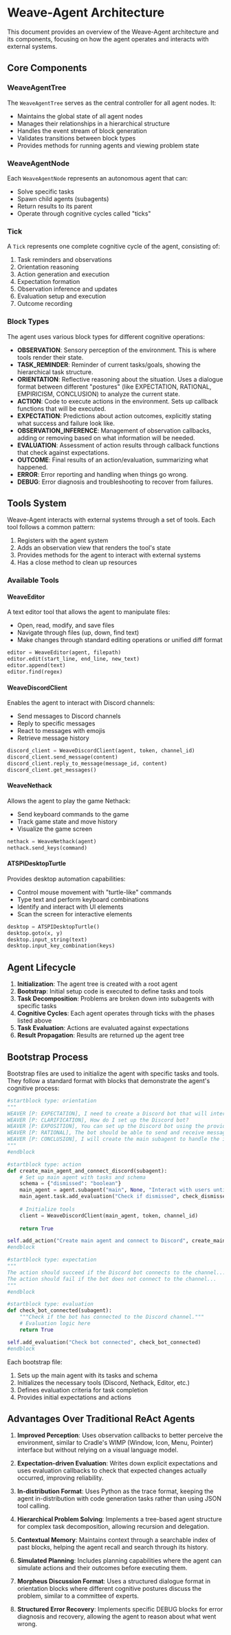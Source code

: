# Weave-Agent Architecture

This document provides an overview of the Weave-Agent architecture and its components, focusing on how the agent operates and interacts with external systems.

## Core Components

### WeaveAgentTree

The `WeaveAgentTree` serves as the central controller for all agent nodes. It:
- Maintains the global state of all agent nodes
- Manages their relationships in a hierarchical structure
- Handles the event stream of block generation
- Validates transitions between block types
- Provides methods for running agents and viewing problem state

### WeaveAgentNode

Each `WeaveAgentNode` represents an autonomous agent that can:
- Solve specific tasks
- Spawn child agents (subagents)
- Return results to its parent
- Operate through cognitive cycles called "ticks"

### Tick

A `Tick` represents one complete cognitive cycle of the agent, consisting of:
1. Task reminders and observations
2. Orientation reasoning
3. Action generation and execution
4. Expectation formation
5. Observation inference and updates
6. Evaluation setup and execution
7. Outcome recording

### Block Types

The agent uses various block types for different cognitive operations:

- **OBSERVATION**: Sensory perception of the environment. This is where tools render their state.
- **TASK_REMINDER**: Reminder of current tasks/goals, showing the hierarchical task structure.
- **ORIENTATION**: Reflective reasoning about the situation. Uses a dialogue format between different "postures" (like EXPECTATION, RATIONAL, EMPIRICISM, CONCLUSION) to analyze the current state.
- **ACTION**: Code to execute actions in the environment. Sets up callback functions that will be executed.
- **EXPECTATION**: Predictions about action outcomes, explicitly stating what success and failure look like.
- **OBSERVATION_INFERENCE**: Management of observation callbacks, adding or removing based on what information will be needed.
- **EVALUATION**: Assessment of action results through callback functions that check against expectations.
- **OUTCOME**: Final results of an action/evaluation, summarizing what happened.
- **ERROR**: Error reporting and handling when things go wrong.
- **DEBUG**: Error diagnosis and troubleshooting to recover from failures.

## Tools System

Weave-Agent interacts with external systems through a set of tools. Each tool follows a common pattern:

1. Registers with the agent system
2. Adds an observation view that renders the tool's state
3. Provides methods for the agent to interact with external systems
4. Has a close method to clean up resources

### Available Tools

#### WeaveEditor

A text editor tool that allows the agent to manipulate files:
- Open, read, modify, and save files
- Navigate through files (up, down, find text)
- Make changes through standard editing operations or unified diff format

```python
editor = WeaveEditor(agent, filepath)
editor.edit(start_line, end_line, new_text)
editor.append(text)
editor.find(regex)
```

#### WeaveDiscordClient

Enables the agent to interact with Discord channels:
- Send messages to Discord channels
- Reply to specific messages
- React to messages with emojis
- Retrieve message history

```python
discord_client = WeaveDiscordClient(agent, token, channel_id)
discord_client.send_message(content)
discord_client.reply_to_message(message_id, content)
discord_client.get_messages()
```

#### WeaveNethack

Allows the agent to play the game Nethack:
- Send keyboard commands to the game
- Track game state and move history
- Visualize the game screen

```python
nethack = WeaveNethack(agent)
nethack.send_keys(command)
```

#### ATSPIDesktopTurtle

Provides desktop automation capabilities:
- Control mouse movement with "turtle-like" commands
- Type text and perform keyboard combinations
- Identify and interact with UI elements
- Scan the screen for interactive elements

```python
desktop = ATSPIDesktopTurtle()
desktop.goto(x, y)
desktop.input_string(text)
desktop.input_key_combination(keys)
```

## Agent Lifecycle

1. **Initialization**: The agent tree is created with a root agent
2. **Bootstrap**: Initial setup code is executed to define tasks and tools
3. **Task Decomposition**: Problems are broken down into subagents with specific tasks
4. **Cognitive Cycles**: Each agent operates through ticks with the phases listed above
5. **Task Evaluation**: Actions are evaluated against expectations
6. **Result Propagation**: Results are returned up the agent tree

## Bootstrap Process

Bootstrap files are used to initialize the agent with specific tasks and tools. They follow a standard format with blocks that demonstrate the agent's cognitive process:

```python
#startblock type: orientation
"""
WEAVER [P: EXPECTATION], I need to create a Discord bot that will interact with users...
WEAVER [P: CLARIFICATION], How do I set up the Discord bot?
WEAVER [P: EXPOSITION], You can set up the Discord bot using the provided Discord tool...
WEAVER [P: RATIONAL], The bot should be able to send and receive messages...
WEAVER [P: CONCLUSION], I will create the main subagent to handle the interaction...
"""
#endblock

#startblock type: action
def create_main_agent_and_connect_discord(subagent):
    # Set up main agent with tasks and schema
    schema = {"dismissed": "boolean"}
    main_agent = agent.subagent("main", None, "Interact with users until dismissed", schema, args.budget)
    main_agent.task.add_evaluation("Check if dismissed", check_dismissed)
    
    # Initialize tools
    client = WeaveDiscordClient(main_agent, token, channel_id)
    
    return True

self.add_action("Create main agent and connect to Discord", create_main_agent_and_connect_discord)
#endblock

#startblock type: expectation
"""
The action should succeed if the Discord bot connects to the channel...
The action should fail if the bot does not connect to the channel...
"""
#endblock

#startblock type: evaluation
def check_bot_connected(subagent):
    """Check if the bot has connected to the Discord channel."""
    # Evaluation logic here
    return True

self.add_evaluation("Check bot connected", check_bot_connected)
#endblock
```

Each bootstrap file:
1. Sets up the main agent with its tasks and schema
2. Initializes the necessary tools (Discord, Nethack, Editor, etc.)
3. Defines evaluation criteria for task completion
4. Provides initial expectations and actions

## Advantages Over Traditional ReAct Agents

1. **Improved Perception**: Uses observation callbacks to better perceive the environment, similar to Cradle's WIMP (Window, Icon, Menu, Pointer) interface but without relying on a visual language model.

2. **Expectation-driven Evaluation**: Writes down explicit expectations and uses evaluation callbacks to check that expected changes actually occurred, improving reliability.

3. **In-distribution Format**: Uses Python as the trace format, keeping the agent in-distribution with code generation tasks rather than using JSON tool calling.

4. **Hierarchical Problem Solving**: Implements a tree-based agent structure for complex task decomposition, allowing recursion and delegation.

5. **Contextual Memory**: Maintains context through a searchable index of past blocks, helping the agent recall and search through its history.

6. **Simulated Planning**: Includes planning capabilities where the agent can simulate actions and their outcomes before executing them.

7. **Morpheus Discussion Format**: Uses a structured dialogue format in orientation blocks where different cognitive postures discuss the problem, similar to a committee of experts.

8. **Structured Error Recovery**: Implements specific DEBUG blocks for error diagnosis and recovery, allowing the agent to reason about what went wrong.